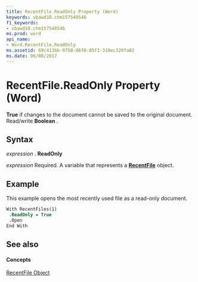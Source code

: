 ```yaml
---
title: RecentFile.ReadOnly Property (Word)
keywords: vbawd10.chm157548546
f1_keywords:
- vbawd10.chm157548546
ms.prod: word
api_name:
- Word.RecentFile.ReadOnly
ms.assetid: 69c413bb-9758-06f8-05f1-318ec320fa82
ms.date: 06/08/2017
---
```



# RecentFile.ReadOnly Property (Word)

 **True** if changes to the document cannot be saved to the original document. Read/write **Boolean** .


## Syntax

 _expression_ . **ReadOnly**

 _expression_ Required. A variable that represents a **[RecentFile](recentfile-object-word.md)** object.


## Example

This example opens the most recently used file as a read-only document.


```vb
With RecentFiles(1) 
 .ReadOnly = True 
 .Open 
End With
```


## See also


#### Concepts


[RecentFile Object](recentfile-object-word.md)

